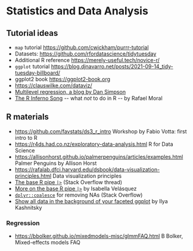 # Statistics and Data Analysis

## Tutorial ideas
* `map` tutorial <https://github.com/cwickham/purrr-tutorial>
* Datasets: <https://github.com/rfordatascience/tidytuesday>
* Additional R reference <https://merely-useful.tech/novice-r/>
* `ggplot` tutorial <https://blog.djnavarro.net/posts/2021-09-14_tidy-tuesday-billboard/>
* ggplot2 book <https://ggplot2-book.org>
* <https://clauswilke.com/dataviz/>
* [Multilevel regression, a blog by Dan Simpson](https://dansblog.netlify.app/posts/2022-09-04-everybodys-got-something-to-hide-except-me-and-my-monkey/everybodys-got-something-to-hide-except-me-and-my-monkey.html)
* [The R Inferno Song](https://youtu.be/nziSP3vELCk) -- what *not* to do in R -- by Rafael Moral


## R materials
* https://github.com/favstats/ds3_r_intro Workshop by Fabio Votta: first intro to R
* https://r4ds.had.co.nz/exploratory-data-analysis.html R for Data Science
* https://allisonhorst.github.io/palmerpenguins/articles/examples.html Palmer Penguins by Allison Horst
* https://rafalab.dfci.harvard.edu/dsbook/data-visualization-principles.html Data visualization principles
* [The base R pipe `|>`](https://stackoverflow.com/questions/67633022/what-are-the-differences-between-rs-new-native-pipe-and-the-magrittr-pipe/67638063) (Stack Overflow thread)
* [More on the base R pipe `|>`](https://towardsdatascience.com/understanding-the-native-r-pipe-98dea6d8b61b) by Isabella Velásquez
* [`dplyr::coalesce`](https://stackoverflow.com/a/49840460/9106574) for removing NAs (Stack Overflow)
* [Show all data in the background of your faceted ggplot](https://ikashnitsky.github.io/2020/background-data/index.html) by Ilya Kashnitsky

### Regression
* https://bbolker.github.io/mixedmodels-misc/glmmFAQ.html B Bolker, Mixed-effects models FAQ
